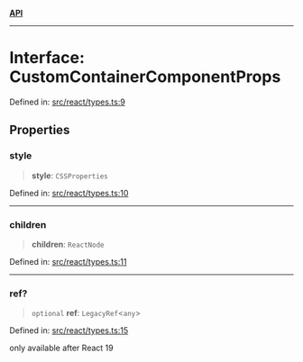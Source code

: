 [**API**](../../API.md)

***

# Interface: CustomContainerComponentProps

Defined in: [src/react/types.ts:9](https://github.com/inokawa/virtua/blob/f141590c318c92fb814be380223b1e62dac03ace/src/react/types.ts#L9)

## Properties

### style

> **style**: `CSSProperties`

Defined in: [src/react/types.ts:10](https://github.com/inokawa/virtua/blob/f141590c318c92fb814be380223b1e62dac03ace/src/react/types.ts#L10)

***

### children

> **children**: `ReactNode`

Defined in: [src/react/types.ts:11](https://github.com/inokawa/virtua/blob/f141590c318c92fb814be380223b1e62dac03ace/src/react/types.ts#L11)

***

### ref?

> `optional` **ref**: `LegacyRef`\<`any`\>

Defined in: [src/react/types.ts:15](https://github.com/inokawa/virtua/blob/f141590c318c92fb814be380223b1e62dac03ace/src/react/types.ts#L15)

only available after React 19
